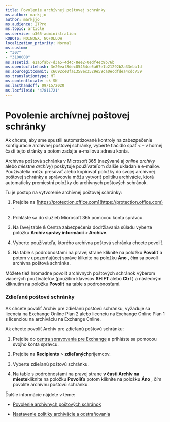 ```yaml
---
title: Povolenie archívnej poštovej schránky
ms.author: markjjo
author: markjjo
ms.audience: ITPro
ms.topic: article
ms.service: o365-administration
ROBOTS: NOINDEX, NOFOLLOW
localization_priority: Normal
ms.custom:
- "307"
- "3100008"
ms.assetid: e1a5fab7-d3a5-4d4c-8ee2-0edf4ec9b76b
ms.openlocfilehash: 3e20eaf8dec85454ce5a67e1b21292b2a33ebb1d
ms.sourcegitcommit: c6692ce0fa1358ec3529e59ca0ecdfdea4cdc759
ms.translationtype: MT
ms.contentlocale: sk-SK
ms.lasthandoff: 09/15/2020
ms.locfileid: "47811721"
---
```

# <a name="enable-an-archive-mailbox"></a>Povolenie archívnej poštovej schránky

Ak chcete, aby sme spustili automatizované kontroly na zabezpečenie konfigurácie archívnej poštovej schránky, vyberte tlačidlo späť < – v hornej časti tejto stránky a potom zadajte e-mailovú adresu konta.

Archívna poštová schránka v Microsoft 365 (nazývané aj *online archívy* alebo *miestne archívy*) poskytuje používateľom ďalšie ukladanie e-mailov. Používatelia môžu presúvať alebo kopírovať položky do svojej archívnej poštovej schránky a správcovia môžu vytvoriť politiku archivácie, ktorá automaticky premiestni položky do archívnych poštových schránok.
  
Tu je postup na vytvorenie archívnej poštovej schránky:
  
1. Prejdite na [https://protection.office.com](https://protection.office.com) .

2. Prihláste sa do služieb Microsoft 365 pomocou konta správcu.

3. Na ľavej table &amp; Centra zabezpečenia dodržiavania súladu vyberte položku **Archív správy informácií** \> **Archive**.

4. Vyberte používateľa, ktorého archívna poštová schránka chcete povoliť.

5. Na table s podrobnosťami na pravej strane kliknite na položku **Povoliť** a potom v upozorňujúcej správe kliknite na položku **Áno** , čím sa povolí archívna poštová schránka.

Môžete tiež hromadne povoliť archívnych poštových schránok výberom viacerých používateľov (použitím klávesov **SHIFT** alebo **Ctrl** ) a následným kliknutím na položku **Povoliť** na table s podrobnosťami.
  
### <a name="shared-mailboxes"></a>Zdieľané poštové schránky

Ak chcete povoliť Archív pre zdieľanú poštovú schránku, vyžaduje sa licencia na Exchange Online Plan 2 alebo licenciu na Exchange Online Plan 1 s licenciou na archiváciu na Exchange Online.  

Ak chcete povoliť Archív pre zdieľanú poštovú schránku:

1. Prejdite do [centra spravovania pre Exchange](https://outlook.office365.com/ecp) a prihláste sa pomocou svojho konta správcu.

2. Prejdite na **Recipients**  >  **zdieľaných**príjemcov.

3. Vyberte zdieľanú poštovú schránku.

4. Na table s podrobnosťami na pravej strane **v časti Archív na mieste**kliknite na položku **Povoliť**a potom kliknite na položku **Áno** , čím povolíte archívnu poštovú schránku.

Ďalšie informácie nájdete v téme:
  
- [Povolenie archívnych poštových schránok](https://docs.microsoft.com/microsoft-365/compliance/enable-archive-mailboxes)

- [Nastavenie politiky archivácie a odstraňovania](https://docs.microsoft.com//office365/securitycompliance/set-up-an-archive-and-deletion-policy-for-mailboxes)
